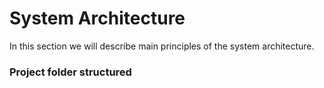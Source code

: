 # System Architecture

In this section we will describe main principles of the system architecture.

### Project folder structured




